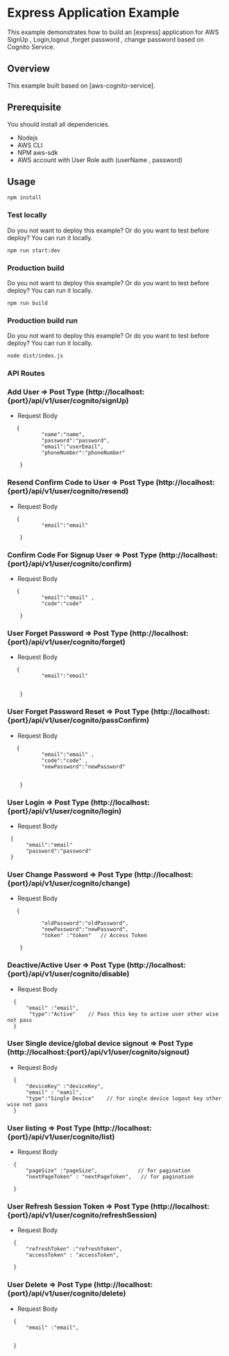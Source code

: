 # Express Application Example

This example demonstrates how to build an [express] application for AWS SignUp , Login,logout ,forget password , change password based on Cognito Service.

## Overview

This example built based on [aws-cognito-service].

## Prerequisite

You should install all dependencies.

- Nodejs
- AWS CLI
- NPM aws-sdk
- AWS account with User Role auth (userName , password)

## Usage

```
npm install
```

### Test locally

Do you not want to deploy this example? Or do you want to test before deploy? You can run it locally.

```
npm run start:dev
```

### Production build

Do you not want to deploy this example? Or do you want to test before deploy? You can run it locally.

```
npm run build
```

### Production build run

Do you not want to deploy this example? Or do you want to test before deploy? You can run it locally.

```
node dist/index.js
```

### API Routes

### Add User => Post Type (http://localhost:{port}/api/v1/user/cognito/signUp)

- Request Body

```
   {
           "name":"name",
           "password":"password",
           "email":"userEmail",
           "phoneNumber":"phoneNumber"

    }
```

### Resend Confirm Code to User => Post Type (http://localhost:{port}/api/v1/user/cognito/resend)

- Request Body

```
   {
           "email":"email"

    }

```

### Confirm Code For Signup User => Post Type (http://localhost:{port}/api/v1/user/cognito/confirm)

- Request Body

```
   {
           "email":"email" ,
           "code":"code"

    }

```

### User Forget Password => Post Type (http://localhost:{port}/api/v1/user/cognito/forget)

- Request Body

```
   {
           "email":"email"


    }

```

### User Forget Password Reset => Post Type (http://localhost:{port}/api/v1/user/cognito/passConfirm)

- Request Body

```
   {
           "email":"email" ,
           "code":"code" ,
           "newPassword":"newPassword"


    }

```

### User Login => Post Type (http://localhost:{port}/api/v1/user/cognito/login)

- Request Body

```
 {
      "email":"email"
      "password":"password"
 }

```

### User Change Password => Post Type (http://localhost:{port}/api/v1/user/cognito/change)

- Request Body

```
   {

           "oldPassword":"oldPassword",
           "newPassword":"newPassword",
           "token" :"token"   // Access Token

    }
```

### Deactive/Active User => Post Type (http://localhost:{port}/api/v1/user/cognito/disable)

- Request Body

```
  {
      "email" :"email",
       "type":"Active"    // Pass this key to active user other wise not pass
  }

```

### User Single device/global device signout => Post Type (http://localhost:{port}/api/v1/user/cognito/signout)

- Request Body

```
  {
      "deviceKey" :"deviceKey",
      "email" : "eamil",
      "type":"Single Device"    // for single device logout key other wise not pass
  }

```

### User listing => Post Type (http://localhost:{port}/api/v1/user/cognito/list)

- Request Body

```
  {
      "pageSize" :"pageSize",             // for pagination
      "nextPageToken" : "nextPageToken",   // for pagination

  }

```

### User Refresh Session Token => Post Type (http://localhost:{port}/api/v1/user/cognito/refreshSession)

- Request Body

```
  {
      "refreshToken" :"refreshToken",
      "accessToken" : "accessToken",

  }

```

### User Delete => Post Type (http://localhost:{port}/api/v1/user/cognito/delete)

- Request Body

```
  {
      "email" :"email",


  }

```
